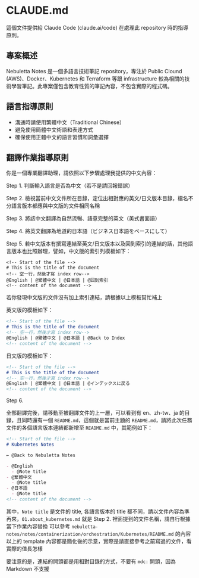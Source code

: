 # CLAUDE.md

這個文件提供給 Claude Code (claude.ai/code) 在處理此 repository 時的指導原則。

## 專案概述

Nebuletta Notes 是一個多語言技術筆記 repository，專注於 Public Clound (AWS)、Docker、Kubernetes 和 Terraform 等跟 infrastructure 較為相關的技術學習筆記。此專案僅包含教育性質的筆記內容，不包含實際的程式碼。

## 語言指導原則

- 溝通時請使用繁體中文（Traditional Chinese）
- 避免使用簡體中文術語和表達方式
- 確保使用正體中文的語言習慣和詞彙選擇

## 翻譯作業指導原則

你是一個專業翻譯助理，請依照以下步驟處理我提供的中文內容：

Step 1. 判斷輸入語言是否為中文（若不是請回報錯誤）

Step 2. 檢視當前中文文件所在目錄，定位出相對應的英文/日文版本目錄，檔名不分語言版本都應與中文版的文件相同名稱

Step 3. 將該中文翻譯為自然流暢、語意完整的英文（美式書面語）

Step 4. 將英文翻譯為地道的日本語（ビジネス日本語をベースにして）

Step 5. 若中文版本有撰寫連結至英文/日文版本以及回到索引的連結的話，其他語言版本也比照辦理，譬如，中文版的索引列模板如下：

```
<!-- Start of the file -->
# This is the title of the document
<!-- 空一行，然後才寫 index row-->
@English | @繁體中文 | @日本語 | @回到索引
<!-- content of the document -->
```

若你發現中文版的文件沒有加上索引連結，請根據以上模板幫忙補上

英文版的模板如下：
```md
<!-- Start of the file -->
# This is the title of the document
<!-- 空一行，然後才寫 index row-->
@English | @繁體中文 | @日本語 | @Back to Index
<!-- content of the document -->
```

日文版的模板如下：
```md
<!-- Start of the file -->
# This is the title of the document
<!-- 空一行，然後才寫 index row-->
@English | @繁體中文 | @日本語 | @インデックスに戻る
<!-- content of the document -->
```

Step 6.

全部翻譯完後，請移動至被翻譯文件的上一層，可以看到有 en、zh-tw、ja 的目錄，且同時還有一個 `README.md`，這個就是當前主題的 `README.md`，請將此次任務文件的各個語言版本連結都新增至 `README.md` 中，其範例如下：

```md
<!-- Start of the file -->
# Kubernetes Notes

← @Back to Nebuletta Notes

- @English
  - @Note title
- @繁體中文
  - @Note title
- @日本語
  - @Note title
<!-- content of the document -->
```

其中，`Note title` 是文件的 title, 各語言版本的 title 都不同，請以文件內容為準
再來，`01.about_kubernetes.md` 就是 Step 2. 裡面提到的文件名稱，請自行根據當下作業內容替換
可以參考 `nebuletta-notes/notes/containerization/orchestration/Kubernetes/README.md` 的內容
以上的 template 內容都是簡化後的示意，實際是請直接參考之前寫過的文件，看實際的值長怎樣

要注意的是，連結的開頭都是用相對目錄的方式，不要有 `mdc:` 開頭，因為 Markdown 不支援
